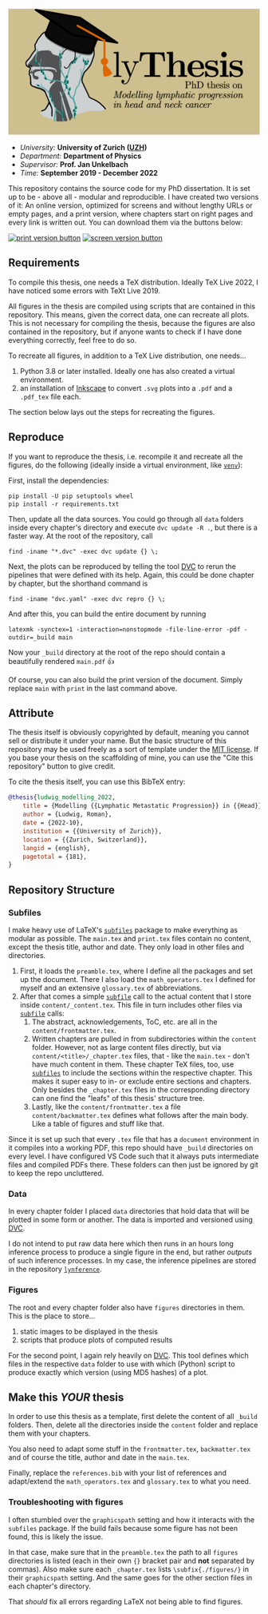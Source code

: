 ![social card](./github-social-card.png)

* _University:_ **University of Zurich ([UZH])**
* _Department:_ **Department of Physics**
* _Supervisor:_ **Prof. Jan Unkelbach**
* _Time:_ **September 2019 - December 2022**

This repository contains the source code for my PhD dissertation. It is set up to be - above all - modular and reproducible. I have created two versions of it: An online version, optimized for screens and without lengthy URLs or empty pages, and a print version, where chapters start on right pages and every link is written out. You can download them via the buttons below:

[![print version button](https://img.shields.io/badge/&#128221;%20print-blue)](https://github.com/rmnldwg/lythesis/releases/download/v1.4/print.pdf)
[![screen version button](https://img.shields.io/badge/&#128187;%20screen-red)](https://github.com/rmnldwg/lythesis/releases/download/v1.4/screen.pdf)


## Requirements

To compile this thesis, one needs a TeX distribution. Ideally TeX Live 2022, I have noticed some errors with TeXt Live 2019.

All figures in the thesis are compiled using scripts that are contained in this repository. This means, given the correct data, one can recreate all plots. This is not necessary for compiling the thesis, because the figures are also contained in the repository, but if anyone wants to check if I have done everything correctly, feel free to do so.

To recreate all figures, in addition to a TeX Live distribution, one needs...
1. Python 3.8 or later installed. Ideally one has also created a virtual environment.
2. an installation of [Inkscape] to convert `.svg` plots into a `.pdf` and a `.pdf_tex` file each.

The section below lays out the steps for recreating the figures.


## Reproduce

If you want to reproduce the thesis, i.e. recompile it and recreate all the figures, do the following (ideally inside a virtual environment, like [`venv`]):

First, install the dependencies:

```
pip install -U pip setuptools wheel
pip install -r requirements.txt
```

Then, update all the data sources. You could go through all `data` folders inside every chapter's directory and execute `dvc update -R .`, but there is a faster way. At the root of the repository, call

```
find -iname "*.dvc" -exec dvc update {} \;
```

Next, the plots can be reproduced by telling the tool [DVC] to rerun the pipelines that were defined with its help. Again, this could be done chapter by chapter, but the shorthand command is

```
find -iname "dvc.yaml" -exec dvc repro {} \;
```

And after this, you can build the entire document by running

```
latexmk -synctex=1 -interaction=nonstopmode -file-line-error -pdf -outdir=_build main
```

Now your `_build` directory at the root of the repo should contain a beautifully rendered `main.pdf` :+1:

Of course, you can also build the print version of the document. Simply replace `main` with `print` in the last command above.


## Attribute

The thesis itself is obviously copyrighted by default, meaning you cannot sell or distribute it under your name. But the basic structure of this repository may be used freely as a sort of template under the [MIT license](https://github.com/rmnldwg/lythesis/blob/main/LICENSE). If you base your thesis on the scaffolding of mine, you can use the "Cite this repository" button to give credit.

To cite the thesis itself, you can use this BibTeX entry:

```bibtex
@thesis{ludwig_modelling_2022,
    title = {Modelling {{Lymphatic Metastatic Progression}} in {{Head}} and {{Neck Cancer}}},
    author = {Ludwig, Roman},
    date = {2022-10},
    institution = {{University of Zurich}},
    location = {{Zurich, Switzerland}},
    langid = {english},
    pagetotal = {181},
}
```


## Repository Structure

### Subfiles

I make heavy use of LaTeX's [`subfiles`] package to make everything as modular as possible. The `main.tex` and `print.tex` files contain no content, except the thesis title, author and date. They only load in other files and directories.

1. First, it loads the `preamble.tex`, where I define all the packages and set up the document. There I also load the `math_operators.tex` I defined for myself and an extensive `glossary.tex` of abbreviations.
2. After that comes a simple [`subfile`] call to the actual content that I store inside `content/_content.tex`. This file in turn includes other files via [`subfile`] calls:
   1. The abstract, acknowledgements, ToC, etc. are all in the `content/frontmatter.tex`.
   2. Written chapters are pulled in from subdirectories within the `content` folder. However, not as large content files directly, but via `content/<title>/_chapter.tex` files, that - like the `main.tex` - don't have much content in them. These chapter TeX files, too, use [`subfiles`] to include the sections within the respective chapter. This makes it super easy to in- or exclude entire sections and chapters. Only besides the `_chapter.tex` files in the corresponding directory can one find the "leafs" of this thesis' structure tree.
   3. Lastly, like the `content/frontmatter.tex` a file `content/backmatter.tex` defines what follows after the main body. Like a table of figures and stuff like that.

Since it is set up such that every `.tex` file that has a `document` environment in it compiles into a working PDF, this repo should have `_build` directories on every level. I have configured VS Code such that it always puts intermediate files and compiled PDFs there. These folders can then just be ignored by git to keep the repo uncluttered.

### Data

In every chapter folder I placed `data` directories that hold data that will be plotted in some form or another. The data is imported and versioned using [DVC].

I do not intend to put raw data here which then runs in an hours long inference process to produce a single figure in the end, but rather _outputs_ of such inference processes. In my case, the inference pipelines are stored in the repository [`lynference`].

### Figures

The root and every chapter folder also have `figures` directories in them. This is the place to store...

1. static images to be displayed in the thesis
2. scripts that produce plots of computed results

For the second point, I again rely heavily on [DVC]. This tool defines which files in the respective `data` folder to use with which (Python) script to produce exactly which version (using MD5 hashes) of a plot.

## Make this _YOUR_ thesis

In order to use this thesis as a template, first delete the content of all `_build` folders. Then, delete all the directories inside the `content` folder and replace them with your chapters.

You also need to adapt some stuff in the `frontmatter.tex`, `backmatter.tex` and of course the title, author and date in the `main.tex`.

Finally, replace the `references.bib` with your list of references and adapt/extend the `math_operators.tex` and `glossary.tex` to what you need.

### Troubleshooting with figures

I often stumbled over the `graphicspath` setting and how it interacts with the `subfiles` package. If the build fails because some figure has not been found, this is likely the issue.

In that case, make sure that in the `preamble.tex` the path to all `figures` directories is listed (each in their own `{}` bracket pair and **not** separated by commas). Also make sure each `_chapter.tex` lists `\subfix{./figures/}` in their `graphicspath` setting. And the same goes for the other section files in each chapter's directory.

That _should_ fix all errors regarding LaTeX not being able to find figures.


[UZH]: https://www.uzh.ch/en.html
[TeX Live]: https://tug.org/texlive/
[DVC]: https://dvc.org
[Inkscape]: https://inkscape.org/
[`subfile`]: https://www.ctan.org/pkg/subfiles
[`subfiles`]: https://www.ctan.org/pkg/subfiles
[`lynference`]: https://github.com/rmnldwg/lynference
[`venv`]: https://docs.python.org/3/library/venv.html
